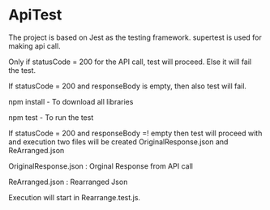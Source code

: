 # ApiTest

The project is based on Jest as the testing framework. supertest is used for making api call.

Only if statusCode = 200 for the API call, test will proceed. Else it will fail the test.

If statusCode = 200 and responseBody is empty, then also test will fail.



npm install  - To download all libraries

npm test - To run the test


If statusCode = 200 and responseBody =! empty then test will proceed with and execution two files will be created OriginalResponse.json and ReArranged.json

OriginalResponse.json  : Orginal Response from API call

ReArranged.json : Rearranged Json

Execution will start in Rearrange.test.js. 


